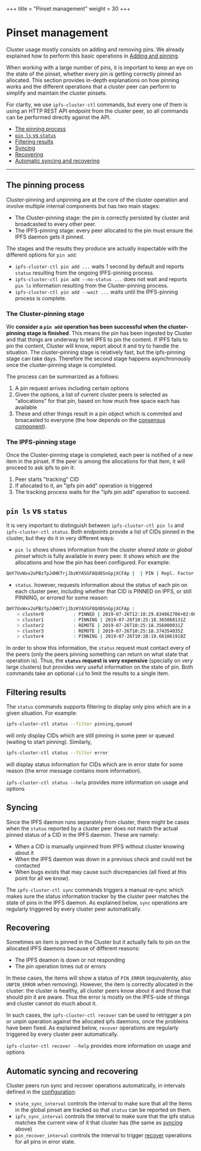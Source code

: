+++
title = "Pinset management"
weight = 30
+++

# Pinset management

Cluster usage mostly consists on adding and removing pins. We already explained how to perform this basic operations in [Adding and pinning](/documentation/getting-started/first-pins).

When working with a large number of pins, it is important to keep an eye on the state of the pinset, whether every pin is getting correctly pinned an allocated. This section provides in-depth explanations on how pinning works and the different operations that a cluster peer can perform to simplify and maintain the cluster pinsets.

<div class="tipbox tip">For clarity, we use <code>ipfs-cluster-ctl</code> commands, but every one of them is using an HTTP REST API endpoint from the cluster peer, so all commands can be performed directly against the API.</div>

* [The pinning process](#the-pinning-process)
* [`pin ls` vs `status`](#pin-ls-vs-status)
* [Filtering results](#filtering-results)
* [Syncing](#syncing)
* [Recovering](#recovering)
* [Automatic syncing and recovering](#automatic-syncing-and-recovering)

---

## The pinning process

Cluster-pinning and unpinning are at the core of the cluster operation and involve multiple internal components but has two main stages:

* The Cluster-pinning stage: the pin is correctly persisted by cluster and broadcasted to every other peer.
* The IPFS-pinning stage: every peer allocated to the pin must ensure the IPFS daemon gets it pinned.

The stages and the results they produce are actually inspectable with the different options for `pin add`:

* `ipfs-cluster-ctl pin add ...` waits 1 second by default and reports `status` resulting from the ongoing IPFS-pinning process.
* `ipfs-cluster-ctl pin add --no-status ...` does not wait and reports `pin ls` information resulting from the Cluster-pinning process.
* `ipfs-cluster-ctl pin add --wait ...` waits until the IPFS-pinning process is complete.

### The Cluster-pinning stage

We **consider a `pin add` operation has been successful when the cluster-pinning stage is finished**. This means the pin has been ingested by Cluster and that things are underway to tell IPFS to pin the content. If IPFS fails to pin the content, Cluster will know, report about it and try to handle the situation. The cluster-pinning stage is relatively fast, but the ipfs-pinning stage can take days. Therefore the second stage happens asynchronously once the cluster-pinning stage is completed.

The process can be summarized as a follows:

1. A pin request arrives including certain options
2. Given the options, a list of current cluster peers is selected as "allocations" for that pin, based on how much free space each has available
3. These and other things result in a pin object which is commited and broacasted to everyone (the how depends on the [consensus component](/documentation/administration/consensus)).

### The IPFS-pinning stage

Once the Cluster-pinning stage is completed, each peer is notified of a new item in the pinset. If the peer is among the allocations for that item, it will proceed to ask ipfs to pin it:

1. Peer starts "tracking" CID
2. If allocated to it, an "ipfs pin add" operation is triggered
3. The tracking process waits for the "ipfs pin add" operation to succeed.

## `pin ls` vs `status`

It is very important to distinguish between `ipfs-cluster-ctl pin ls` and `ipfs-cluster-ctl status`. Both endpoints provide a list of CIDs pinned in the cluster, but they do it in very different ways:

* `pin ls` shows shows information from the cluster *shared state* or *global pinset* which is fully available in every peer. It shows which are the allocations and how the pin has been configured. For example:

```sh
QmY7UvWxx2oPBzTpJdHKTrjJbzKYA5GF8Qd8SnGpjXCFAp |  | PIN | Repl. Factor: 2--3 | Allocations: [12D3KooWGbmjg3MDUYFosLNPbE1jKkv5fzKHD7wyGDa1P95iKMjF QmSGCzHkz8gC9fNndMtaCZdf9RFtwtbTEEsGo4zkVfcykD QmdFBMf9HMDH3eCWrc1U11YCPenC3Uvy9mZQ2BedTyKTDf] | Recursive
```

* `status`. however, requests information about the status of each pin on each cluster peer, including whether that CID is PINNED on IPFS, or still PINNING, or errored for some reason:

```sh
QmY7UvWxx2oPBzTpJdHKTrjJbzKYA5GF8Qd8SnGpjXCFAp :
    > cluster0           : PINNED | 2019-07-26T12:18:29.834862706+02:00
    > cluster1           : PINNING | 2019-07-26T10:25:18.365068131Z
    > cluster2           : REMOTE | 2019-07-26T10:25:18.356000031Z
    > cluster3           : REMOTE | 2019-07-26T10:25:18.374354035Z
    > cluster4           : PINNING | 2019-07-26T10:28:19.661061918Z
```

In order to show this information, the `status` request must contact every of the peers (only the peers pinning something can return on what state that operation is). Thus, the **`status` request is very expensive** (specially on very large clusters) but provides very useful information on the state of pin. Both commands take an optional `cid` to limit the results to a single item.

## Filtering results

The `status` commands supports filtering to display only pins which are in a given situation. For example:

```sh
ipfs-cluster-ctl status --filter pinning,queued
```

will only display CIDs which are still pinning in some peer or queued (waiting to start pinning). Similarly,

```sh
ipfs-cluster-ctl status --filter error
```

will display status information for CIDs which are in error state for some reason (the error message contains more information).

<div class="tipbox tip"><code>ipfs-cluster-ctl status --help</code> provides more information on usage and options</div>

## Syncing

Since the IPFS daemon runs separately from cluster, there might be cases when the `status` reported by a cluster peer does not match the actual pinned status of a CID in the IPFS daemon. These are namely:

* When a CID is manually unpinned from IPFS without cluster knowing about it
* When the IPFS daemon was down in a previous check and could not be contacted
* When bugs exists that may cause such discrepancies (all fixed at this point for all we know).

The `ipfs-cluster-ctl sync` commands triggers a manual re-sync which makes sure the status information tracker by the cluster peer matches the state of pins in the IPFS daemon. As explained below, `sync` operations are regularly triggered by every cluster peer automatically.

## Recovering

Sometimes an item is pinned in the Cluster but it actually fails to pin on the allocated IPFS daemons because of different reasons:

* The IPFS deamon is down or not responding
* The pin operation times out or errors

In these cases, the items will show a status of `PIN_ERROR` (equivalently, also `UNPIN_ERROR` when removing). However, the item is correctly allocated in the cluster: the cluster is healthy, all cluster peers know about it and those that should pin it are aware. Thus the error is mostly on the IPFS-side of things and cluster cannot do much about it.

In such cases, the `ipfs-cluster-ctl recover` can be used to retrigger a pin or unpin operation against the allocated ipfs daemons, once the problems have been fixed. As explained below, `recover` operations are regularly triggered by every cluster peer automatically.

<div class="tipbox tip"><code>ipfs-cluster-ctl recover --help</code> provides more information on usage and options</div>


## Automatic syncing and recovering

Cluster peers run sync and recover operations automatically, in intervals defined in the [configuration](/documentation/administration/configuration):

* `state_sync_interval` controls the interval to make sure that all the items in the global pinset are tracked so that `status` can be reported on them.
* `ipfs_sync_interval` controls the interval to make sure that the ipfs status matches the current view of it that cluster has (the same as [syncing](#syncing) above)
* `pin_recover_interval` controls the interval to trigger [recover](#recovering) operations for all pins in error state.
